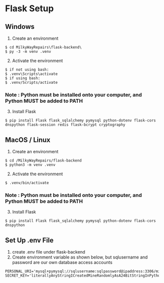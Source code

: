 # Flask Setup

## Windows
1) Create an environment
 ```
$ cd MilkyWayRepairs\flask-backend\
$ py -3 -m venv .venv
 ```
2) Activate the environment
 ```
$ if not using bash:
$ .venv\Scripts\activate
$ if using bash:
$ .venv/Scripts/activate
 ```

### Note : Python must be installed onto your computer, and Python MUST be added to PATH 
3) Install Flask
 ```
$ pip install Flask flask_sqlalchemy pymysql python-dotenv flask-cors dnspython flask-session redis flask-bcrypt cryptography
 ```

## MacOS / Linux

1) Create an environment
 ```
$ cd /MilkyWayRepairs/flask-backend
$ python3 -m venv .venv
 ```
2) Activate the environment
 ```
$ .venv/bin/activate
 ```

### Note : Python must be installed onto your computer, and Python MUST be added to PATH 
3) Install Flask
 ```
$ pip install Flask flask_sqlalchemy pymysql python-dotenv flask-cors dnspython
 ```


## Set Up .env File

 1) create .env file under flask-backend
 2) Create environment variable as shown below, but sqlusername and password are our own database access accounts
 ```
 PERSONAL_URI='mysql+pymysql://sqlusername:sqlpassword@ipaddress:3306/milkywayrepairs'
 SECRET_KEY='literallyAnyStringICreatedMineRandomlyAsA24BitStringInPython'
 ```